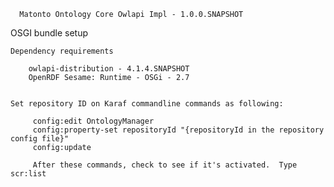       Matonto Ontology Core Owlapi Impl - 1.0.0.SNAPSHOT 

OSGI bundle setup 

	Dependency requirements 
     		
		owlapi-distribution - 4.1.4.SNAPSHOT
		OpenRDF Sesame: Runtime - OSGi - 2.7


	Set repository ID on Karaf commandline commands as following:

	     config:edit OntologyManager
	     config:property-set repositoryId "{repositoryId in the repository config file}"
	     config:update

	     After these commands, check to see if it's activated.  Type scr:list
